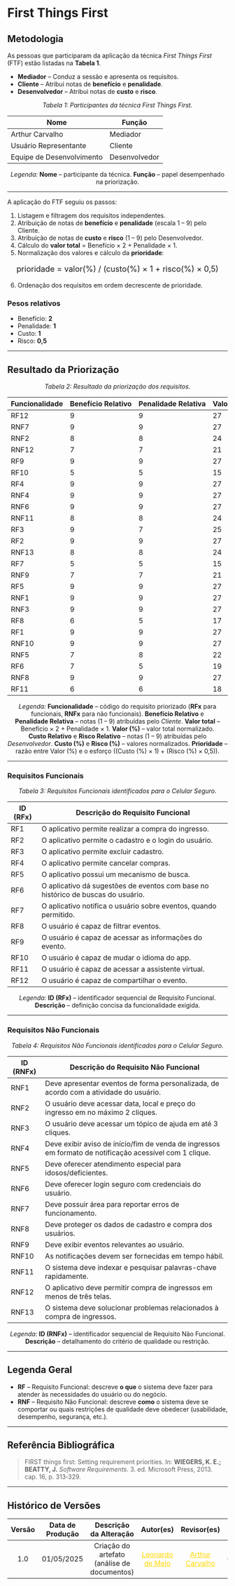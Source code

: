 # First Things First

## Metodologia

As pessoas que participaram da aplicação da técnica _First Things First_ (FTF) estão listadas na **Tabela 1**.

- **Mediador** – Conduz a sessão e apresenta os requisitos.
- **Cliente** – Atribui notas de **benefício** e **penalidade**.
- **Desenvolvedor** – Atribui notas de **custo** e **risco**.

<center>

*Tabela 1: Participantes da técnica First Things First.*

| **Nome**            | **Função**     |
|---------------------|----------------|
| Arthur Carvalho     | Mediador       |
| Usuário Representante | Cliente        |
| Equipe de Desenvolvimento | Desenvolvedor |

*Legenda:* **Nome** – participante da técnica. **Função** – papel desempenhado na priorização.

</center>

---

A aplicação do FTF seguiu os passos:

1. Listagem e filtragem dos requisitos independentes.
2. Atribuição de notas de **benefício** e **penalidade** (escala 1 – 9) pelo Cliente.
3. Atribuição de notas de **custo** e **risco** (1 – 9) pelo Desenvolvedor.
4. Cálculo do **valor total** = Benefício × 2 + Penalidade × 1.
5. Normalização dos valores e cálculo da **prioridade**:

<p align="center" style="font-size: 18px;">prioridade = valor(%) / (custo(%) × 1 + risco(%) × 0,5)</p>

6. Ordenação dos requisitos em ordem decrescente de prioridade.

### Pesos relativos

- Benefício: **2**  
- Penalidade: **1**  
- Custo: **1**  
- Risco: **0,5**

---

## Resultado da Priorização

<center>

*Tabela 2: Resultado da priorização dos requisitos.*

| **Funcionalidade** | **Benefício&nbsp;Relativo** | **Penalidade&nbsp;Relativa** | **Valor&nbsp;total** | **Valor&nbsp;(%)** | **Custo&nbsp;Relativo** | **Custo&nbsp;(%)** | **Risco&nbsp;Relativo** | **Risco&nbsp;(%)** | **Prioridade** |
|--------------------|----------------------------|-----------------------------|----------------------|--------------------|------------------------|--------------------|-------------------------|--------------------|---------------|
| RF12 | 9 | 9 | 27 | 4,53 | 1 | 1,35 | 1 | 1,16 | 2,344 |
| RNF7 | 9 | 9 | 27 | 4,53 | 1 | 1,35 | 1 | 1,16 | 2,344 |
| RNF2 | 8 | 8 | 24 | 4,03 | 1 | 1,35 | 1 | 1,16 | 2,083 |
| RNF12 | 7 | 7 | 21 | 3,52 | 1 | 1,35 | 1 | 1,16 | 1,823 |
| RF9 | 9 | 9 | 27 | 4,53 | 1 | 1,35 | 3 | 3,49 | 1,463 |
| RF10 | 5 | 5 | 15 | 2,52 | 1 | 1,35 | 1 | 1,16 | 1,302 |
| RF4 | 9 | 9 | 27 | 4,53 | 2 | 2,70 | 2 | 2,33 | 1,172 |
| RNF4 | 9 | 9 | 27 | 4,53 | 2 | 2,70 | 2 | 2,33 | 1,172 |
| RNF6 | 9 | 9 | 27 | 4,53 | 2 | 2,70 | 2 | 2,33 | 1,172 |
| RNF11 | 8 | 8 | 24 | 4,03 | 2 | 2,70 | 2 | 2,33 | 1,042 |
| RF3 | 9 | 7 | 25 | 4,19 | 2 | 2,70 | 4 | 4,65 | 0,834 |
| RF2 | 9 | 9 | 27 | 4,53 | 2 | 2,70 | 6 | 6,98 | 0,732 |
| RNF13 | 8 | 8 | 24 | 4,03 | 3 | 4,05 | 3 | 3,49 | 0,694 |
| RF7 | 5 | 5 | 15 | 2,52 | 2 | 2,70 | 2 | 2,33 | 0,651 |
| RNF9 | 7 | 7 | 21 | 3,52 | 3 | 4,05 | 3 | 3,49 | 0,608 |
| RF5 | 9 | 9 | 27 | 4,53 | 4 | 5,41 | 4 | 4,65 | 0,586 |
| RNF1 | 9 | 9 | 27 | 4,53 | 4 | 5,41 | 4 | 4,65 | 0,586 |
| RNF3 | 9 | 9 | 27 | 4,53 | 4 | 5,41 | 4 | 4,65 | 0,586 |
| RF8 | 6 | 5 | 17 | 2,85 | 3 | 4,05 | 3 | 3,49 | 0,492 |
| RF1 | 9 | 9 | 27 | 4,53 | 5 | 6,76 | 5 | 5,81 | 0,469 |
| RNF10 | 9 | 9 | 27 | 4,53 | 5 | 6,76 | 5 | 5,81 | 0,469 |
| RNF5 | 7 | 8 | 22 | 3,69 | 5 | 6,76 | 6 | 6,98 | 0,360 |
| RF6 | 7 | 5 | 19 | 3,19 | 5 | 6,76 | 6 | 6,98 | 0,311 |
| RNF8 | 9 | 9 | 27 | 4,53 | 7 | 9,46 | 9 | 10,47 | 0,308 |
| RF11 | 6 | 6 | 18 | 3,02 | 6 | 8,11 | 6 | 6,98 | 0,260 |

*Legenda:* **Funcionalidade** – código do requisito priorizado (**RFx** para funcionais, **RNFx** para não funcionais). **Benefício&nbsp;Relativo** e **Penalidade&nbsp;Relativa** – notas (1 – 9) atribuídas pelo *Cliente*. **Valor&nbsp;total** – Benefício × 2 + Penalidade × 1. **Valor&nbsp;(%)** – valor total normalizado. **Custo&nbsp;Relativo** e **Risco&nbsp;Relativo** – notas (1 – 9) atribuídas pelo *Desenvolvedor*. **Custo&nbsp;(%)** e **Risco&nbsp;(%)** – valores normalizados. **Prioridade** – razão entre Valor (%) e o esforço ((Custo (%) × 1) + (Risco (%) × 0,5)).

</center>

---

### Requisitos Funcionais

<center>

*Tabela 3: Requisitos Funcionais identificados para o Celular Seguro.*

| **ID (RFx)** | **Descrição do Requisito Funcional** |
|--------------|---------------------------------------|
| RF1 | O aplicativo permite realizar a compra do ingresso. |
| RF2 | O aplicativo permite o cadastro e o login do usuário. |
| RF3 | O aplicativo permite excluir cadastro. |
| RF4 | O aplicativo permite cancelar compras. |
| RF5 | O aplicativo possui um mecanismo de busca. |
| RF6 | O aplicativo dá sugestões de eventos com base no histórico de buscas do usuário. |
| RF7 | O aplicativo notifica o usuário sobre eventos, quando permitido. |
| RF8 | O usuário é capaz de filtrar eventos. |
| RF9 | O usuário é capaz de acessar as informações do evento. |
| RF10 | O usuário é capaz de mudar o idioma do app. |
| RF11 | O usuário é capaz de acessar a assistente virtual. |
| RF12 | O usuário é capaz de compartilhar o evento. |

*Legenda:* **ID (RFx)** – identificador sequencial de Requisito Funcional. **Descrição** – definição concisa da funcionalidade exigida.

</center>

---

### Requisitos Não Funcionais

<center>

*Tabela 4: Requisitos Não Funcionais identificados para o Celular Seguro.*

| **ID (RNFx)** | **Descrição do Requisito Não Funcional** |
|--------------|-------------------------------------------|
| RNF1 | Deve apresentar eventos de forma personalizada, de acordo com a atividade do usuário. |
| RNF2 | O usuário deve acessar data, local e preço do ingresso em no máximo 2 cliques. |
| RNF3 | O usuário deve acessar um tópico de ajuda em até 3 cliques. |
| RNF4 | Deve exibir aviso de início/fim de venda de ingressos em formato de notificação acessível com 1 clique. |
| RNF5 | Deve oferecer atendimento especial para idosos/deficientes. |
| RNF6 | Deve oferecer login seguro com credenciais do usuário. |
| RNF7 | Deve possuir área para reportar erros de funcionamento. |
| RNF8 | Deve proteger os dados de cadastro e compra dos usuários. |
| RNF9 | Deve exibir eventos relevantes ao usuário. |
| RNF10 | As notificações devem ser fornecidas em tempo hábil. |
| RNF11 | O sistema deve indexar e pesquisar palavras-chave rapidamente. |
| RNF12 | O aplicativo deve permitir compra de ingressos em menos de três telas. |
| RNF13 | O sistema deve solucionar problemas relacionados à compra de ingressos. |

*Legenda:* **ID (RNFx)** – identificador sequencial de Requisito Não Funcional. **Descrição** – detalhamento do critério de qualidade ou restrição.

</center>

---

## Legenda Geral

- **RF** – Requisito Funcional: descreve **o que** o sistema deve fazer para atender às necessidades do usuário ou do negócio.
- **RNF** – Requisito Não Funcional: descreve **como** o sistema deve se comportar ou quais restrições de qualidade deve obedecer (usabilidade, desempenho, segurança, etc.).

---

## Referência Bibliográfica

> <a id="FTF1Ref"></a> FIRST things first: Setting requirement priorities. In: **WIEGERS, K. E.; BEATTY, J.** *Software Requirements*. 3. ed. Microsoft Press, 2013. cap. 16, p. 313‑329.

---

## Histórico de Versões

| Versão | Data de Produção | Descrição da Alteração                                                                 | Autor(es)                                                                                                                      | Revisor(es)                                                                                                                  | Data de Revisão |
| :----: | :--------------: | :-------------------------------------------------------------------------------------: | :----------------------------------------------------------------------------------------------------------------------------: | :--------------------------------------------------------------------------------------------------------------------------: | :-------------: |
| 1.0    | 01/05/2025       | Criação do artefato (análise de documentos) | <a style="color:gold;" href="https://github.com/leozinlima" target="_blank">Leonardo de Melo</a>                               | <a style="color:gold;" href="https://github.com/arthurlleite" target="_blank">Arthur Carvalho</a> | 01/05/2025     |                                            | 23/04/2025     |